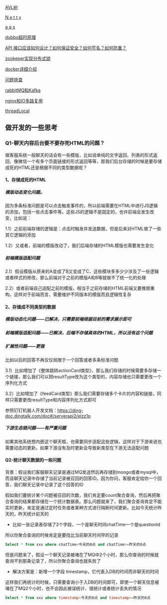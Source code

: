 [AVL树](https://mp.weixin.qq.com/s/qa7OjMzGN0-Nd-ftZ977rA)

[N e t t y](https://mp.weixin.qq.com/s/3bzjW4_GHMCK716XPLj98A)

[a q s](https://mp.weixin.qq.com/s/_9_JwghZAMCgS3hrO8pC4w)

[dubbo超时原理](https://mp.weixin.qq.com/s/46aL6RMb5R-czuirapQBwA)

[API 接口应该如何设计？如何保证安全？如何签名？如何防重？](https://mp.weixin.qq.com/s/G94Z3BC5pZxPdbFxEnCyrw)

[zookeper实现分布式锁](https://mp.weixin.qq.com/s/YSk3rg_mOTFPzPGVeocGNA)

[docker详细介绍](https://mp.weixin.qq.com/s/cp1JlSUb4QZPyDmXwYyQyw)

[问题排查](https://mp.weixin.qq.com/s/Lyca7d1WYOi3eegIAI2WRQ)

[rabbitMQ和Kafka](https://mp.weixin.qq.com/s/wNMoIftlO1iNeqJVvPDLwg)

[nginx和IO多路复用](https://mp.weixin.qq.com/s/wn27kjmR3X1rIg_0cVdwIQ)

[threadLocal](https://mp.weixin.qq.com/s/5xj0gfi6WNFvO9zYw7ZcKA)



## 做开发的一些思考

### Q1-聊天内容后台要不要存死HTML的问题？

做客服系统一般聊天的话会有一些模版，比如说单纯的文字返回、列表的形式返回、像微信一个有多个页面链接的形式返回等等，那我们后台存储的时候是要存储成死的HTML还是根据不同的类型数据呢？

#### 1、存储成死的HTML

##### 模版动态变化问题。

因为多条标准问题是可以点击触发事件的，所以前端需要在HTML中进行JS逻辑的添加，包括一些点击事件等。这些JS的逻辑不是固定的，也许前端会发生改变，比如说：

  1.1）之前前端存储的逻辑是：点击时触发并发送数据，但是后来对HTML做了一些其它逻辑的添加

  1.2）又或者，前端的模版改动了，我们后端存储的HTML模版也需要发生变化

##### 前端模版适配问题

2.1）假设模版从原来的A变成了B又变成了C，这些模块多多少少涉及了一些逻辑或者样式的修改，那么前端对于之前的模版A和B等就做不了统一化的处理

2.2）或者前端自己适配之前的模版，相当于之前存储的HTML前端又要推倒重构，这样对于前端而言，需要维护不同版本的模版而且逻辑性复杂

#### 2、存储成不同类型的数据

##### **模版动态化问题——已解决**，只需要前端根据目前的需求展示即可

##### **前端模版适配问题——已解决**，后端不存储具体的HTML，所以没有这个问题

##### **扩展性问题**——更强

比如以后的回答不再仅仅局限于一个回答或者多条标准问题

3.1）比如增加了《整体跳转actionCard类型》，那么我们存储的时候需要多存储一个链接，那么我们可以把resultType改为这个类型的，内容存储也只需要更改一个序列化方式

3.2）比如增加了《feedCard类型》那么我们需要存储多个卡片的内容和链接，同样只需要更改resultType和内容序列化方式即可

参照钉钉机器人开发文档：https://ding-doc.dingtalk.com/doc#/serverapi2/elzz1p

##### 下游生态链问题——有严重问题

如果其他系统想内嵌这个聊天框，也需要同步适配这些逻辑，这样对于下游来说也需要动态的更新。如果下游没有及时更新会导致新类型在下游无法适配问题



#### Q2-统计聊天数据的一些问题

背景：假设我们客服聊天记录是通过MQ发送然后再存储到mongo或者mysql中，而且聊天记录中存储了当前记录被召回的回答ID。因为你问，客服肯定给你一个回答，我们聊天记录中记录了这个回答的ID

假如我们要统计某个问题被召回的次数，我们肯定要count聚合查询，然后再把聚合查询的结果都存储在一个统计数据表。那么问题就来了，我们聚合查询肯定不能实时更新，肯定是通过定时任务或者某种方式进行隔断时间更新。比如今天统计昨天的，昨天统计前天的

- 比如一张记录表存储了2个字段，一个是聊天时间chatTime一个是questionId

所以你聚合查询的时候肯定是要找比当前聊天时间早的记录

```sql
Select * from xxx where chatTime<今天的0点 and chatTime>=昨天的0点
```

但是问题来了，假设一个聊天记录被堵在了MQ中2个小时，那么你查询的时候就查询不到那条记录了，所以你聚合查询也就失败了

- 解决方案是：新增一个字段 timestamp，它代表入DB的时间而非聊天的时间

这样我们再统计的时候，只需要查询小于入DB的时间即可，即使一个聊天信息被堵在了MQ2个小时，也不会因此被误统计、错统计或者统计丢失的情况

```sql
Select * from xxx where timestamp<今天的0点 and timestamp>=昨天的0点
```

